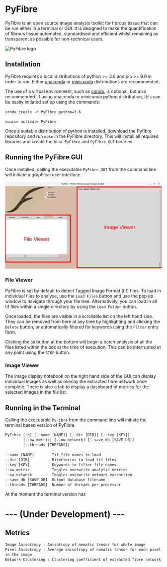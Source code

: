 # PyFibre

PyFibre is an open source image analysis toolkit for fibrous tissue that can be run either in a terminal or GUI. It is designed to make the quantification of fibrous tissue automated, standardised and efficient whilst remaining as transparent as possible for non-technical users.
 
![PyFibre logo](img/icon.ico)


## Installation


PyFibre requires a local distributions of python >= 3.6 and pip >= 9.0 in order to run. Either [anaconda](https://www.anaconda.com/download/) or [miniconda](https://conda.io/miniconda.html) distributions are recommended.

The use of a virtual environment, such as [conda](https://conda.io/docs/), is optional, but also recommended. If using anaconda or miniconda python distribution, this can be easily initiated set up using the commands:

`conda create -n PyFibre python=3.6`

`source activate PyFibre`

Once a suitable distribution of python is installed, download the Pyfibre repository and run `make` in the PyFibre directory. This will install all required libraries and create the local `PyFibre` and `PyFibre_GUI` binaries.

## Running the PyFibre GUI

Once installed, calling the executable `PyFibre_GUI` from the command line will initiate a graphical user interface.

![GUI](img/label.png)

### File Viewer

PyFibre is set by default to detect Tagged Image Format (tif) files. To load in individual files to analyse, use the `Load Files` button and use the pop up window to navigate through your file tree. Alternatively, you can load in all tif files within a single directory by using the `Load Folder` button.

Once loaded, the files are visible in a scrollable list on the left hand side. They can be removed from here at any time by highlighting and clicking the `Delete` button, or automatically filtered for keywords using the `Filter` entry form. 

Clicking the `GO` button at the bottom will begin a batch analysis of all the files listed within the box at the time of execution. This can be interrupted at any point using the `STOP` button.

### Image Viewer

The image display notebook on the right hand side of the GUI can display individual images as well as overlay the extracted fibre network once complete. There is also a tab to display a dashboard of metrics for the selected images in the file list.

## Running in the Terminal


Calling the executable `PyFibre` from the command line will initiate the terminal based version of PyFibre.

	PyFibre [-h] [--name [NAME]] [--dir [DIR]] [--key [KEY]] 
			[--ow_metric] [--ow_network] [--save_db [SAVE_DB]] 
			[--threads [THREADS]]

	--name [NAME]        Tif file names to load
	--dir [DIR]          Directories to load tif files
	--key [KEY]          Keywords to filter file names
	--ow_metric          Toggles overwrite analytic metrics
	--ow_network         Toggles overwrite network extraction
	--save_db [SAVE_DB]  Output database filename
	--threads [THREADS]  Number of threads per processor
	
At the moment the terminal version has
 
# --- (Under Development) ---

## Metrics

	Image Anisotropy : Anisotropy of nematic tensor for whole image
	Pixel Anisotropy : Average anisotropy of nematic tensor for each pixel in the image
	Network Clustering : Clustering coefficient of extracted fibre network
